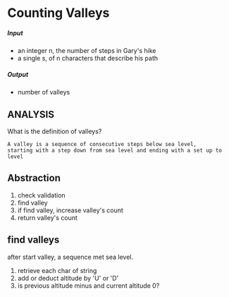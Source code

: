 # Counting Valleys

##### Input
- an integer n, the number of steps in Gary's hike
- a single s, of n characters that describe his path

##### Output
- number of valleys

## ANALYSIS
What is the definition of valleys?
   
    A valley is a sequence of consecutive steps below sea level, 
    starting with a step down from sea level and ending with a set up to level


## Abstraction
1. check validation
2. find valley
3. if find valley, increase valley's count
4. return valley's count


## find valleys
after start valley, a sequence met sea level.
1. retrieve each char of string
2. add or deduct altitude by 'U' or 'D'
3. is previous altitude minus and current altitude 0?
